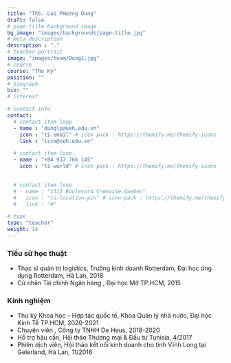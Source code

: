 ```yaml
---
title: "ThS. Lại PHương Dung"
draft: false
# page title background image
bg_image: "images/backgrounds/page-title.jpg"
# meta description
description : "."
# teacher portrait
image: "images/team/Dung1.jpg"
# course
course: "Thư Ký"
position: ""
# biograph
bio: ""
# interest

# contact info
contact:
  # contact item loop
  - name : "dunglp@ueh.edu.vn"
    icon : "ti-email" # icon pack : https://themify.me/themify-icons
    link : "iscm@ueh.edu.vn"

  # contact item loop
  - name : "+84 937 766 145"
    icon : "ti-world" # icon pack : https://themify.me/themify-icons
  

  # contact item loop
  # - name : "1313 Boulevard Cremazie,Quebec"
  #   icon : "ti-location-pin" # icon pack : https://themify.me/themify-icons
  #   link : "#"

# type
type: "teacher"
weight: 14
---
```


### Tiểu sử học thuật
* Thạc sĩ quản trị logistics, Trường kinh doanh Rotterdam, Đại học ứng dụng Rotterdam, Hà Lan, 2018
* Cử nhân Tài chính Ngân hàng , Đại học Mở TP.HCM, 2015

### Kinh nghiệm
* Thư ký Khoa học – Hợp tác quốc tế, Khoa Quản lý nhà nước, Đại học Kinh Tế TP.HCM, 2020-2021
* Chuyên viên , Công ty TNHH De Heus, 2018-2020
* Hỗ trợ hậu cần, Hội thảo Thương mại & Đầu tư Tunisia, 4/2017
* Phiên dịch viên, Hội thảo kết nối kinh doanh cho tỉnh Vĩnh Long tại Gelerland, Hà Lan, 11/2016

